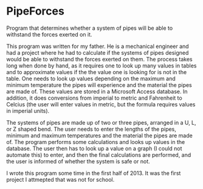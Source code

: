 # PipeForces
Program that determines whether a system of pipes will be able to withstand the forces exerted on it.

This program was written for my father. He is a mechanical engineer and had a project where he had to calculate 
if the systems of pipes designed would be able to withstand the forces exerted on them. The process takes long when
 done by hand, as it requires one to look up many values in tables and to approximate values if the the value one 
 is looking for is not in the table. One needs to look up values depending on the maximum and minimum temperature 
 the pipes will experience and the material the pipes are made of. These values are stored in a Microsoft Access database.
 In addition, it does conversions from imperial to metric and Fahrenheit to Celcius (the user will enter values in
 metric, but the formula requires values in imperial units).

The systems of pipes are made up of two or three pipes, arranged in a U, L, or Z shaped bend. The user needs to enter
the lengths of the pipes, minimum and maximum temperatures and the material the pipes are made of. The program performs
 some calculations and looks up values in the database. The user then has to look up a value on a graph (I could not
  automate this) to enter, and then the final calculations are performed, and the user is informed of whether the system is 
  safe or not.

I wrote this program some time in the first half of 2013. It was the first project I attmepted that was not for school.
 
